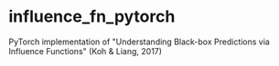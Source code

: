 # influence_fn_pytorch
PyTorch implementation of "Understanding Black-box Predictions via Influence Functions" (Koh &amp; Liang, 2017)
